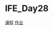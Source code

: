 # IFE_Day28
[课程](http://ife.baidu.com/course/detail/id/52?t=1534729393412#learn)
[作业](https://shenhailin.github.io/IFE_Day28/Email/day28.html)
